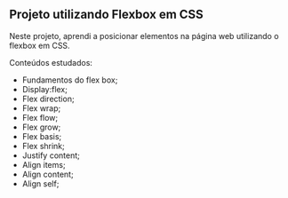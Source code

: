 ## Projeto utilizando Flexbox em CSS

Neste projeto, aprendi a posicionar elementos na página web utilizando o flexbox em CSS.

Conteúdos estudados:

- Fundamentos do flex box;
- Display:flex;
- Flex direction;
- Flex wrap;
- Flex flow;
- Flex grow;
- Flex basis;
- Flex shrink;
- Justify content;
- Align items;
- Align content;
- Align self;
